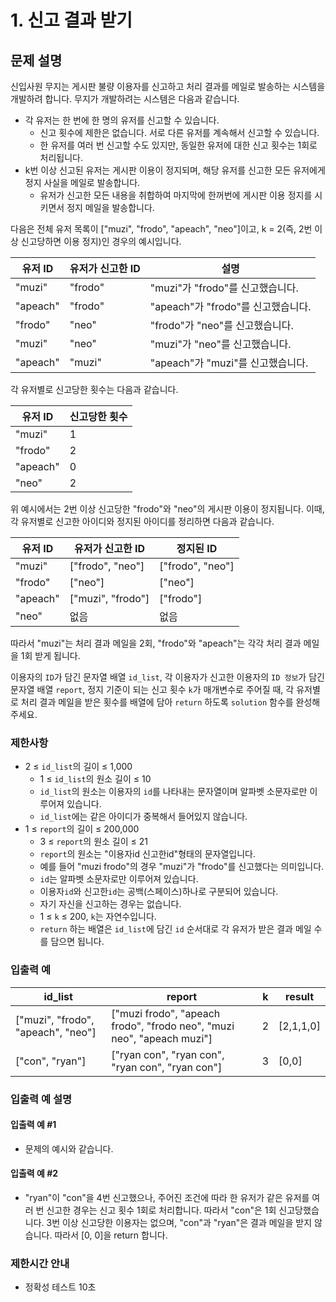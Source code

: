 # 1. 신고 결과 받기

## 문제 설명
신입사원 무지는 게시판 불량 이용자를 신고하고 처리 결과를 메일로 발송하는 시스템을 개발하려 합니다. 무지가 개발하려는 시스템은 다음과 같습니다.

- 각 유저는 한 번에 한 명의 유저를 신고할 수 있습니다.
  - 신고 횟수에 제한은 없습니다. 서로 다른 유저를 계속해서 신고할 수 있습니다.
  - 한 유저를 여러 번 신고할 수도 있지만, 동일한 유저에 대한 신고 횟수는 1회로 처리됩니다.
- k번 이상 신고된 유저는 게시판 이용이 정지되며, 해당 유저를 신고한 모든 유저에게 정지 사실을 메일로 발송합니다.
  - 유저가 신고한 모든 내용을 취합하여 마지막에 한꺼번에 게시판 이용 정지를 시키면서 정지 메일을 발송합니다.

다음은 전체 유저 목록이 ["muzi", "frodo", "apeach", "neo"]이고, k = 2(즉, 2번 이상 신고당하면 이용 정지)인 경우의 예시입니다.

| 유저 ID     | 유저가 신고한 ID   | 설명                               |
|-----------|--------------|----------------------------------|
| "muzi"    | "frodo"      | "muzi"가 "frodo"를 신고했습니다.         |
| "apeach"  | "frodo"      | "apeach"가 "frodo"를 신고했습니다.       |
| "frodo"   | "neo"        | "frodo"가 "neo"를 신고했습니다.          |
| "muzi"    | "neo"        | "muzi"가 "neo"를 신고했습니다.           | 
| "apeach"  | "muzi"       | "apeach"가 "muzi"를 신고했습니다.        |

각 유저별로 신고당한 횟수는 다음과 같습니다.

| 유저 ID   | 신고당한 횟수  |
|-----------|----------------|
| "muzi"    | 1              |
| "frodo"   | 2              |
| "apeach"  | 0              |
| "neo"     | 2              |

위 예시에서는 2번 이상 신고당한 "frodo"와 "neo"의 게시판 이용이 정지됩니다. 이때, 각 유저별로 신고한 아이디와 정지된 아이디를 정리하면 다음과 같습니다.

| 유저 ID    | 유저가 신고한 ID        | 정지된 ID               |
|------------|-------------------|----------------------|
| "muzi"     | ["frodo", "neo"]  | ["frodo", "neo"]     |
| "frodo"    | ["neo"]           | ["neo"]              |
| "apeach"   | ["muzi", "frodo"] | ["frodo"]            |
| "neo"      | 없음                | 없음               |

따라서 "muzi"는 처리 결과 메일을 2회, "frodo"와 "apeach"는 각각 처리 결과 메일을 1회 받게 됩니다.

이용자의 `ID`가 담긴 문자열 배열 `id_list`, 각 이용자가 신고한 이용자의 `ID 정보`가 담긴 문자열 배열 `report`, 정지 기준이 되는 신고 횟수 `k`가 매개변수로 주어질 때, 각 유저별로 처리 결과 메일을 받은 횟수를 배열에 담아 `return` 하도록 `solution` 함수를 완성해주세요.

### 제한사항
- 2 ≤ `id_list`의 길이 ≤ 1,000
    - 1 ≤ `id_list`의 원소 길이 ≤ 10
    - `id_list`의 원소는 이용자의 `id`를 나타내는 문자열이며 알파벳 소문자로만 이루어져 있습니다.
    - `id_list`에는 같은 아이디가 중복해서 들어있지 않습니다.
- 1 ≤ `report`의 길이 ≤ 200,000
    - 3 ≤ `report`의 원소 길이 ≤ 21
    - `report`의 원소는 "이용자id 신고한id"형태의 문자열입니다.
    - 예를 들어 "muzi frodo"의 경우 "muzi"가 "frodo"를 신고했다는 의미입니다.
    - `id`는 알파벳 소문자로만 이루어져 있습니다.
    - 이용자`id`와 신고한`id`는 공백(스페이스)하나로 구분되어 있습니다.
    - 자기 자신을 신고하는 경우는 없습니다.
    - 1 ≤ `k` ≤ 200, `k`는 자연수입니다.
    - `return` 하는 배열은 `id_list`에 담긴 `id` 순서대로 각 유저가 받은 결과 메일 수를 담으면 됩니다.

### 입출력 예
| id_list                  | report                                                       | k  | result  |
|--------------------------|--------------------------------------------------------------|----|--------|
| ["muzi", "frodo", "apeach", "neo"] | ["muzi frodo", "apeach frodo", "frodo neo", "muzi neo", "apeach muzi"] | 2  | [2,1,1,0] |
| ["con", "ryan"]          | ["ryan con", "ryan con", "ryan con", "ryan con"]           | 3  | [0,0]   |

### 입출력 예 설명
#### 입출력 예 #1
- 문제의 예시와 같습니다.
#### 입출력 예 #2
- "ryan"이 "con"을 4번 신고했으나, 주어진 조건에 따라 한 유저가 같은 유저를 여러 번 신고한 경우는 신고 횟수 1회로 처리합니다. 따라서 "con"은 1회 신고당했습니다. 3번 이상 신고당한 이용자는 없으며, "con"과 "ryan"은 결과 메일을 받지 않습니다. 따라서 [0, 0]을 return 합니다.

### 제한시간 안내
- 정확성 테스트 10초